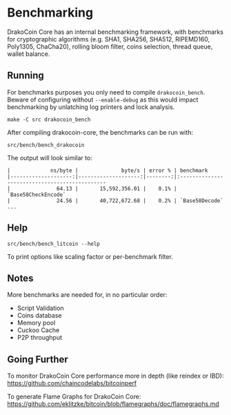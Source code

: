 Benchmarking
============

DrakoCoin Core has an internal benchmarking framework, with benchmarks
for cryptographic algorithms (e.g. SHA1, SHA256, SHA512, RIPEMD160, Poly1305, ChaCha20), rolling bloom filter, coins selection,
thread queue, wallet balance.

Running
---------------------

For benchmarks purposes you only need to compile `drakocoin_bench`. Beware of configuring without `--enable-debug` as this would impact
benchmarking by unlatching log printers and lock analysis.

    make -C src drakocoin_bench

After compiling drakocoin-core, the benchmarks can be run with:

    src/bench/bench_drakocoin

The output will look similar to:
```
|             ns/byte |              byte/s | error % | benchmark
|--------------------:|--------------------:|--------:|:----------------------------------------------
|               64.13 |       15,592,356.01 |    0.1% | `Base58CheckEncode`
|               24.56 |       40,722,672.68 |    0.2% | `Base58Decode`
...
```

Help
---------------------

    src/bench/bench_litcoin --help

To print options like scaling factor or per-benchmark filter.

Notes
---------------------
More benchmarks are needed for, in no particular order:
- Script Validation
- Coins database
- Memory pool
- Cuckoo Cache
- P2P throughput

Going Further
--------------------

To monitor DrakoCoin Core performance more in depth (like reindex or IBD): https://github.com/chaincodelabs/bitcoinperf

To generate Flame Graphs for DrakoCoin Core: https://github.com/eklitzke/bitcoin/blob/flamegraphs/doc/flamegraphs.md
